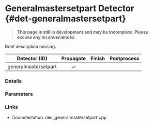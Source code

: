 # Generalmastersetpart Detector {#det-generalmastersetpart}
> **This page is still in development and may be incomplete. Please excuse any inconveniences.**

Brief description missing.

|         Detector (ID)       | Propagate | Finish | Postprocess |
|-----------------------------|:---------:|:------:|:-----------:|
| generalmastersetpart        | ✓ |   |   |


### Details

### Parameters

### Links
 * Documentation: dec_generalmastersetpart.cpp
